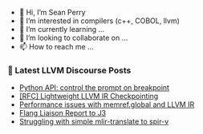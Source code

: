 - 👋 Hi, I’m Sean Perry
- 👀 I’m interested in compilers (c++, COBOL, llvm)
- 🌱 I’m currently learning ...
- 💞️ I’m looking to collaborate on ...
- 📫 How to reach me ...

<!---
s66perry/s66perry is a ✨ special ✨ repository because its `README.md` (this file) appears on your GitHub profile.
You can click the Preview link to take a look at your changes.
--->
### 📕 Latest LLVM Discourse Posts

<!-- DISCOURSE-LLVM:START -->
- [Python API: control the prompt on breakpoint](https://discourse.llvm.org/t/python-api-control-the-prompt-on-breakpoint/68565#post_2)
- [[RFC] Lightweight LLVM IR Checkpointing](https://discourse.llvm.org/t/rfc-lightweight-llvm-ir-checkpointing/68446?page=2#post_38)
- [Performance issues with memref.global and LLVM IR](https://discourse.llvm.org/t/performance-issues-with-memref-global-and-llvm-ir/68604#post_4)
- [Flang Liaison Report to J3](https://discourse.llvm.org/t/flang-liaison-report-to-j3/68468#post_2)
- [Struggling with simple mlir-translate to spir-v](https://discourse.llvm.org/t/struggling-with-simple-mlir-translate-to-spir-v/68579#post_6)
<!-- DISCOURSE-LLVM:END -->
